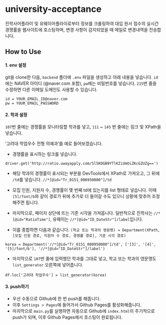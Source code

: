 # university-acceptance
진학사어플라이 및 유웨이어플라이로부터 정보를 크롤링하여 대입 원서 접수의 실시간 경쟁률을 웹사이트에 호스팅하며, 변경 사항이 감지되었을 때 메일로 변경내역을 전송합니다.


## How to Use
#### 1. env 설정
git을 clone한 다음, `backend` 폴더에 `.env` 파일을 생성하고 아래 내용을 넣습니다. `id`에는 NAVER 아이디 (@naver.com 포함), `pw`에는 비밀번호를 넣습니다. `215`번 줄을 수정하면 다른 이메일 도메인도 사용할 수 있습니다.
```
id = YOUR_EMAIL_ID@naver.com
pw = YOUR_EMAIL_PASSWORD
```

#### 2. 학과 설정
`107`번 줄에는 경쟁률을 모니터링할 학과를 넣고,  `111` ~ `145` 번 줄에는 링크 및 XPath을 넣습니다.

‘고려대 학업우수 전형 의예과’를 예로 들어보겠습니다.
* 경쟁률을 표시하는 링크를 넣습니다.
```
driver.get('http://ratio.uwayapply.com/Sl5KOGB9YTlKZiUmOiZKcGZUZg==')
```

* 해당 학과의 경쟁률이 표시되는 부분을 DevTools에서 XPath로 가져오고, 그 뒤에 `/td`를 넣습니다. `//*[@id="Tr_0151_000950000"]/td`

* 모집 인원, 지원자 수, 경쟁률이 몇 번째 td에 있는지를 list 형태로 넣습니다. 이때  `[5]/font/b`와 같이 경로가 뒤에 추가로 더 들어갈 수도 있으니 상황에 맞추어 조정해주면 됩니다.

* 마지막으로, 페이지 상단에 뜨는 기준 시각을 가져옵니다. 일반적으로 진학사는 `//*[@id="RatioTime"]`, 유웨이는 `//*[@id="ID_DateStr"]/label`입니다.

* 이를 종합하면 다음과 같습니다. `(학교 또는 학과의 영문명) = Department(XPath, [모집 인원 경로, 지원자 수 경로, 경쟁률 경로], 기준 시각 경로)`
```
korea = Department('//*[@id="Tr_0151_000950000"]/td', ['[3]', '[4]', '[5]/font/b'], '//*[@id="ID_DateStr"]/label')
```

* 마지막으로 `107`번 줄에 입력했던 학과를 그대로 넣고, 학교 또는 학과의 영문명도 `list_generator` 오른쪽에 넣어줍니다.
```
df.loc['고려대 학업우수'] = list_generator(korea)
```

#### 3. push하기
* 우선 수동으로 Github에 한 번 push를 해줍니다.
* 이후  `Settings > Pages`에 들어가서 Github Pages를 활성화해줍니다.
* 마지막으로  `main.py`를 실행하면 자동으로 Github에 `index.html`이 주기적으로 push가 되며, 이후 Github Pages에서 호스팅이 완료됩니다. 
